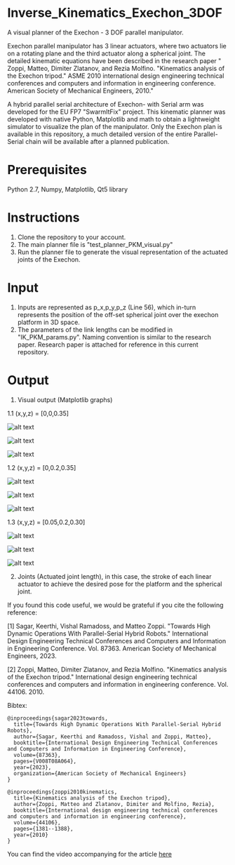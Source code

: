# Inverse_Kinematics_Exechon_3DOF
A visual planner of the Exechon - 3 DOF parallel manipulator.

Exechon parallel manipulator has 3 linear actuators, where two actuators lie on a rotating plane and the third actuator along a spherical joint.
The detailed kinematic equations have been described in the research paper " Zoppi, Matteo, Dimiter Zlatanov, and Rezia Molfino. "Kinematics analysis of the Exechon tripod." ASME 2010 international design engineering technical conferences and computers and information in engineering conference. American Society of Mechanical Engineers, 2010."

A hybrid parallel serial architecture of Exechon- with Serial arm was developed for the EU FP7 "SwarmItFix" project. This kinematic planner was developed with native Python, Matplotlib and math to obtain a lightweight simulator to visualize the plan of the manipulator. Only the Exechon plan is available in this repository, a much detailed version of the entire Parallel-Serial chain will be available after a planned publication. 

# Prerequisites

Python 2.7, Numpy, Matplotlib, Qt5 library

# Instructions

1. Clone the repository to your account.
2. The main planner file is "test_planner_PKM_visual.py"
3. Run the planner file to generate the visual representation of the actuated joints of the Exechon.

# Input

1. Inputs are represented as p_x,p_y,p_z (Line 56), which in-turn represents the position of the off-set spherical joint over the exechon platform in 3D space.
2. The parameters of the link lengths can be modified in "IK_PKM_params.py". Naming convention is similar to the research paper. Research paper is attached for reference in this current repository.

# Output

1. Visual output (Matplotlib graphs)

1.1 (x,y,z) = [0,0,0.35]

![alt text](https://github.com/KeerthiSagarSN/Inverse_Kinematics_Exechon_3DOF/blob/master/Output_images/x_0_y_0_z_0.35_img1.png)

![alt text](https://github.com/KeerthiSagarSN/Inverse_Kinematics_Exechon_3DOF/blob/master/Output_images/x_0_y_0_z_0.35_img2.png)

![alt text](https://github.com/KeerthiSagarSN/Inverse_Kinematics_Exechon_3DOF/blob/master/Output_images/x_0_y_0_z_0.35_img3.png)


1.2 (x,y,z) = [0,0.2,0.35]

![alt text](https://github.com/KeerthiSagarSN/Inverse_Kinematics_Exechon_3DOF/blob/master/Output_images/x_0_y_0.2_z_0.35_img1.png)

![alt text](https://github.com/KeerthiSagarSN/Inverse_Kinematics_Exechon_3DOF/blob/master/Output_images/x_0_y_0.2_z_0.35_img2.png)

![alt text](https://github.com/KeerthiSagarSN/Inverse_Kinematics_Exechon_3DOF/blob/master/Output_images/x_0_y_0.2_z_0.35_img3.png)


1.3 (x,y,z) = [0.05,0.2,0.30]


![alt text](https://github.com/KeerthiSagarSN/Inverse_Kinematics_Exechon_3DOF/blob/master/Output_images/x_0.05_y_0.2_z_0.30_img1.png)

![alt text](https://github.com/KeerthiSagarSN/Inverse_Kinematics_Exechon_3DOF/blob/master/Output_images/x_0.05_y_0.2_z_0.30_img2.png)

![alt text](https://github.com/KeerthiSagarSN/Inverse_Kinematics_Exechon_3DOF/blob/master/Output_images/x_0.05_y_0.2_z_0.30_img3.png)


2. Joints (Actuated joint length), in this case, the stroke of each linear actuator to achieve the desired pose for the platform and the spherical joint.


If you found this code useful, we would be grateful if you cite the following reference:

[1] Sagar, Keerthi, Vishal Ramadoss, and Matteo Zoppi. "Towards High Dynamic Operations With Parallel-Serial Hybrid Robots." International Design Engineering Technical Conferences and Computers and Information in Engineering Conference. Vol. 87363. American Society of Mechanical Engineers, 2023.

[2] Zoppi, Matteo, Dimiter Zlatanov, and Rezia Molfino. "Kinematics analysis of the Exechon tripod." International design engineering technical conferences and computers and information in engineering conference. Vol. 44106. 2010.

Bibtex:

```
@inproceedings{sagar2023towards,
  title={Towards High Dynamic Operations With Parallel-Serial Hybrid Robots},
  author={Sagar, Keerthi and Ramadoss, Vishal and Zoppi, Matteo},
  booktitle={International Design Engineering Technical Conferences and Computers and Information in Engineering Conference},
  volume={87363},
  pages={V008T08A064},
  year={2023},
  organization={American Society of Mechanical Engineers}
}
```
```
@inproceedings{zoppi2010kinematics,
  title={Kinematics analysis of the Exechon tripod},
  author={Zoppi, Matteo and Zlatanov, Dimiter and Molfino, Rezia},
  booktitle={International design engineering technical conferences and computers and information in engineering conference},
  volume={44106},
  pages={1381--1388},
  year={2010}
}

```

You can find the video accompanying for the article [here]([[https://studio.youtube.com/video/V-pb8RU4bpY/edit](https://youtu.be/V-pb8RU4bpY)](https://www.youtube.com/watch?v=V-pb8RU4bpY))






